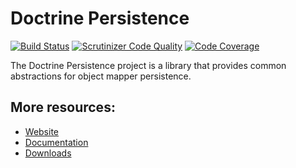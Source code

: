 # Doctrine Persistence

[![Build Status](https://travis-ci.org/doctrine/persistence.svg)](https://travis-ci.org/doctrine/persistence)
[![Scrutinizer Code Quality](https://scrutinizer-ci.com/g/doctrine/persistence/badges/quality-score.png?b=master)](https://scrutinizer-ci.com/g/doctrine/persistence/?branch=master)
[![Code Coverage](https://scrutinizer-ci.com/g/doctrine/persistence/badges/coverage.png?b=master)](https://scrutinizer-ci.com/g/doctrine/persistence/?branch=master)

The Doctrine Persistence project is a library that provides common abstractions for object mapper persistence.

## More resources:

* [Website](https://www.doctrine-project.org/)
* [Documentation](https://www.doctrine-project.org/projects/persistence/en/latest/)
* [Downloads](https://github.com/doctrine/persistence/releases)
